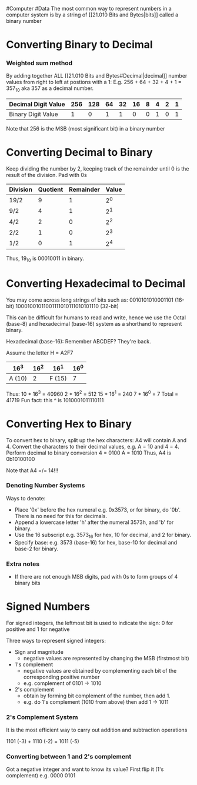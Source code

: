 #Computer #Data 
The most common way to represent numbers in a computer system is by a string of [[21.010 Bits and Bytes|bits]] called a binary number

# Converting Binary to Decimal

### Weighted sum method
By adding together ALL [[21.010 Bits and Bytes#Decimal|decimal]] number values from right to left at postions with a 1:
E.g. 256 + 64 + 32 + 4 + 1 = 357$_1$$_0$ aka 357 as a decimal number.

| Decimal Digit Value | 256 | 128 | 64  | 32  | 16  | 8   | 4   | 2   | 1   |
| ------------------- | --- | --- | --- | --- | --- | --- | --- | --- | --- |
| Binary Digit Value  | 1   | 0   | 1   | 1   | 0   | 0   | 1   | 0   | 1   |
Note that 256 is the MSB (most significant bit) in a binary number
# Converting Decimal to Binary
Keep dividing the number by 2, keeping track of the remainder until 0 is the result of the division.
Pad with 0s

| Division | Quotient | Remainder | Value |
| -------- | -------- | --------- | ----- |
| 19/2     | 9        | 1         | 2$^0$ |
| 9/2      | 4        | 1         | 2$^1$ |
| 4/2      | 2        | 0         | 2$^2$ |
| 2/2      | 1        | 0         | 2$^3$ |
| 1/2      | 0        | 1         | 2$^4$ |
Thus, 19$_1$$_0$ is 00010011 in binary.

# Converting Hexadecimal to Decimal
You may come across long strings of bits such as:
0010101010001101 (16-bit)
10001001011001111010111010101110 (32-bit)

This can be difficult for humans to read and write, hence we use the Octal (base-8) and hexadecimal (base-16) system as a shorthand to represent binary.

Hexadecimal (base-16):
Remember ABCDEF? They're back.

Assume the letter H = A2F7

| 16$^3$ | 16$^2$ | 16$^1$ | 16$^0$ |
| ------ | ------ | ------ | ------ |
| A (10) | 2      | F (15) | 7      |
Thus:
10 * 16$^3$ = 40960
2 * 16$^2$ = 512
15 * 16$^1$ = 240
7 * 16$^0$ = 7
Total = 41719
Fun fact: this ^ is 1010001011110111

# Converting Hex to Binary
To convert hex to binary, split up the hex characters: A4 will contain A and 4.
Convert the characters to their decimal values, e.g. A = 10 and 4 = 4.
Perform decimal to binary conversion
4 = 0100
A = 1010
Thus, A4 is 0b10100100

Note that A4 =/= 14!!!

### Denoting Number Systems
Ways to denote:
- Place '0x' before the hex numeral e.g. 0x3573, or for binary, do '0b'. There is no need for this for decimals.
- Append a lowercase letter 'h' after the numeral 3573h, and 'b' for binary.
- Use the 16 subscript e.g. 3573$_1$$_6$ for hex, 10 for decimal, and 2 for binary.
- Specify base: e.g. 3573 (base-16) for hex, base-10 for decimal and base-2 for binary.

### Extra notes
- If there are not enough MSB digits, pad with 0s to form groups of 4 binary bits

# Signed Numbers
For signed integers, the leftmost bit is used to indicate the sign:
0 for positive and 1 for negative

Three ways to represent signed integers:
- Sign and magnitude
	- negative values are represented by changing the MSB (firstmost bit)
- 1's complement
	- negative values are obtained by complementing each bit of the corresponding positive number
	- e.g. complement of 0101 -> 1010
- 2's complement
	- obtain by forming bit complement of the number, then add 1.
	- e.g. do 1's complement (1010 from above) then add 1 -> 1011

### 2's Complement System
It is the most efficient way to carry out addition and subtraction operations

1101 (-3) + 1110 (-2) = 1011 (-5)

### Converting between 1 and 2's complement
Got a negative integer and want to know its value?
First flip it (1's complement) e.g. 0000 0101